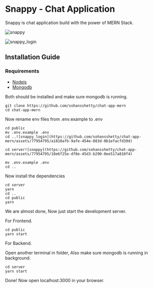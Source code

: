# Snappy - Chat Application 
Snappy is chat application build with the power of MERN Stack.

![snappy](https://github.com/sohansshetty/chat-app-mern/assets/77954795/e6adddbd-2b68-4bee-879c-1385976cc9c8)

![snappy_login](https://github.com/sohansshetty/chat-app-mern/assets/77954795/7409c7ce-a2de-4f0e-a74f-da42259e1836)

## Installation Guide

### Requirements
- [Nodejs](https://nodejs.org/en/download)
- [Mongodb](https://www.mongodb.com/docs/manual/administration/install-community/)

Both should be installed and make sure mongodb is running.

```shell
git clone https://github.com/sohansshetty/chat-app-mern
cd chat-app-mern
```
Now rename env files from .env.example to .env
```shell
cd public
mv .env.example .env
cd ..![snappy_login](https://github.com/sohansshetty/chat-app-mern/assets/77954795/a1810afb-9afe-454e-883d-0b1efacfd39d)

cd server![snappy](https://github.com/sohansshetty/chat-app-mern/assets/77954795/18e6f25e-df8e-45d3-b290-0ee517a810f4)

mv .env.example .env
cd ..
```

Now install the dependencies
```shell
cd server
yarn
cd ..
cd public
yarn
```
We are almost done, Now just start the development server.

For Frontend.
```shell
cd public
yarn start
```
For Backend.

Open another terminal in folder, Also make sure mongodb is running in background.
```shell
cd server
yarn start
```

Done! Now open localhost:3000 in your browser.


